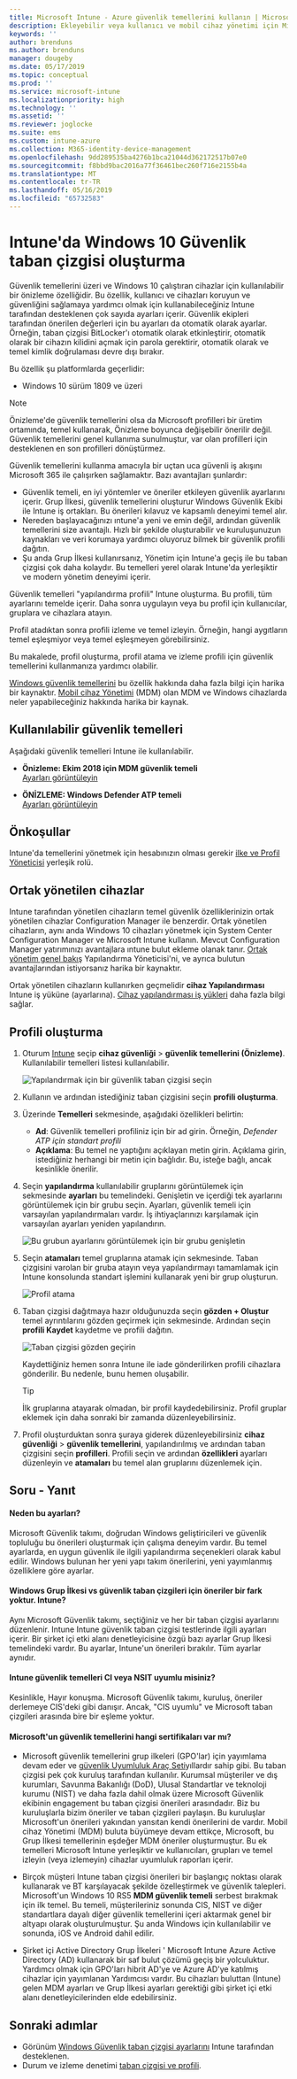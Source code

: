 ```yaml
---
title: Microsoft Intune - Azure güvenlik temellerini kullanın | Microsoft Docs
description: Ekleyebilir veya kullanıcı ve mobil cihaz yönetimi için Microsoft Intune kullanarak cihazlardaki verileri korumak için önerilen grubu güvenlik ayarlarını yapılandırın. BitLocker'ı etkinleştirmek, Microsoft Defender Gelişmiş tehdit koruması yapılandırma, Internet Explorer denetim, Smart Screen kullanan, yerel güvenlik ilkelerini ayarlama, parola iste, Internet karşıdan yüklemeler ve daha fazlasını engelleyin.
keywords: ''
author: brenduns
ms.author: brenduns
manager: dougeby
ms.date: 05/17/2019
ms.topic: conceptual
ms.prod: ''
ms.service: microsoft-intune
ms.localizationpriority: high
ms.technology: ''
ms.assetid: ''
ms.reviewer: joglocke
ms.suite: ems
ms.custom: intune-azure
ms.collection: M365-identity-device-management
ms.openlocfilehash: 9dd289535ba4276b1bca21044d362172517b07e0
ms.sourcegitcommit: f8bbd9bac2016a77f36461bec260f716e2155b4a
ms.translationtype: MT
ms.contentlocale: tr-TR
ms.lasthandoff: 05/16/2019
ms.locfileid: "65732583"
---
```

# <a name="create-a-windows-10-security-baseline-in-intune"></a>Intune'da Windows 10 Güvenlik taban çizgisi oluşturma

Güvenlik temellerini üzeri ve Windows 10 çalıştıran cihazlar için kullanılabilir bir önizleme özelliğidir. Bu özellik, kullanıcı ve cihazları koruyun ve güvenliğini sağlamaya yardımcı olmak için kullanabileceğiniz Intune tarafından desteklenen çok sayıda ayarları içerir. Güvenlik ekipleri tarafından önerilen değerleri için bu ayarları da otomatik olarak ayarlar. Örneğin, taban çizgisi BitLocker'ı otomatik olarak etkinleştirir, otomatik olarak bir cihazın kilidini açmak için parola gerektirir, otomatik olarak ve temel kimlik doğrulaması devre dışı bırakır.

Bu özellik şu platformlarda geçerlidir:

- Windows 10 sürüm 1809 ve üzeri

> [!NOTE]
> Önizleme'de güvenlik temellerini olsa da Microsoft profilleri bir üretim ortamında, temel kullanarak, Önizleme boyunca değişebilir önerilir değil. Güvenlik temellerini genel kullanıma sunulmuştur, var olan profilleri için desteklenen en son profilleri dönüştürmez.

Güvenlik temellerini kullanma amacıyla bir uçtan uca güvenli iş akışını Microsoft 365 ile çalışırken sağlamaktır. Bazı avantajları şunlardır:

- Güvenlik temeli, en iyi yöntemler ve öneriler etkileyen güvenlik ayarlarını içerir. Grup İlkesi, güvenlik temellerini oluşturur Windows Güvenlik Ekibi ile Intune iş ortakları. Bu önerileri kılavuz ve kapsamlı deneyimi temel alır.
- Nereden başlayacağınızı ıntune'a yeni ve emin değil, ardından güvenlik temellerini size avantajlı. Hızlı bir şekilde oluşturabilir ve kuruluşunuzun kaynakları ve veri korumaya yardımcı oluyoruz bilmek bir güvenlik profili dağıtın.
- Şu anda Grup İlkesi kullanırsanız, Yönetim için Intune'a geçiş ile bu taban çizgisi çok daha kolaydır. Bu temelleri yerel olarak Intune'da yerleşiktir ve modern yönetim deneyimi içerir.

Güvenlik temelleri "yapılandırma profili" Intune oluşturma. Bu profili, tüm ayarlarını temelde içerir. Daha sonra uygulayın veya bu profil için kullanıcılar, gruplara ve cihazlara atayın.

Profil atadıktan sonra profili izleme ve temel izleyin. Örneğin, hangi aygıtların temel eşleşmiyor veya temel eşleşmeyen görebilirsiniz.

Bu makalede, profil oluşturma, profil atama ve izleme profili için güvenlik temellerini kullanmanıza yardımcı olabilir.

[Windows güvenlik temellerini](https://docs.microsoft.com/windows/security/threat-protection/windows-security-baselines) bu özellik hakkında daha fazla bilgi için harika bir kaynaktır. [Mobil cihaz Yönetimi](https://docs.microsoft.com/windows/client-management/mdm/) (MDM) olan MDM ve Windows cihazlarda neler yapabileceğiniz hakkında harika bir kaynak.

## <a name="available-security-baselines"></a>Kullanılabilir güvenlik temelleri  

Aşağıdaki güvenlik temelleri Intune ile kullanılabilir.
- **Önizleme: Ekim 2018 için MDM güvenlik temeli**  
  [Ayarları görüntüleyin](security-baseline-settings-windows.md)

- **ÖNİZLEME: Windows Defender ATP temeli**  
  [Ayarları görüntüleyin](security-baseline-settings-defender-atp.md)


## <a name="prerequisites"></a>Önkoşullar
Intune'da temellerini yönetmek için hesabınızın olması gerekir [ilke ve Profil Yöneticisi](role-based-access-control.md#built-in-roles) yerleşik rolü.


## <a name="co-managed-devices"></a>Ortak yönetilen cihazlar

Intune tarafından yönetilen cihazların temel güvenlik özelliklerinizin ortak yönetilen cihazlar Configuration Manager ile benzerdir. Ortak yönetilen cihazların, aynı anda Windows 10 cihazları yönetmek için System Center Configuration Manager ve Microsoft Intune kullanın. Mevcut Configuration Manager yatırımınızı avantajlara ıntune bulut ekleme olanak tanır. [Ortak yönetim genel bakış](https://docs.microsoft.com/sccm/comanage/overview) Yapılandırma Yöneticisi'ni, ve ayrıca bulutun avantajlarından istiyorsanız harika bir kaynaktır.

Ortak yönetilen cihazların kullanırken geçmelidir **cihaz Yapılandırması** Intune iş yüküne (ayarlarına). [Cihaz yapılandırması iş yükleri](https://docs.microsoft.com/sccm/comanage/workloads#device-configuration) daha fazla bilgi sağlar.

## <a name="create-the-profile"></a>Profili oluşturma

1. Oturum [Intune](https://go.microsoft.com/fwlink/?linkid=20909) seçip **cihaz güvenliği** > **güvenlik temellerini (Önizleme)**. Kullanılabilir temelleri listesi kullanılabilir. 

    ![Yapılandırmak için bir güvenlik taban çizgisi seçin](./media/security-baselines/available-baselines.png)


2. Kullanın ve ardından istediğiniz taban çizgisini seçin **profili oluşturma**.  

3. Üzerinde **Temelleri** sekmesinde, aşağıdaki özellikleri belirtin:

    - **Ad**: Güvenlik temelleri profiliniz için bir ad girin. Örneğin, *Defender ATP için standart profili*
    - **Açıklama**: Bu temel ne yaptığını açıklayan metin girin. Açıklama girin, istediğiniz herhangi bir metin için bağlıdır. Bu, isteğe bağlı, ancak kesinlikle önerilir.

4. Seçin **yapılandırma** kullanılabilir gruplarını görüntülemek için sekmesinde **ayarları** bu temelindeki. Genişletin ve içerdiği tek ayarlarını görüntülemek için bir grubu seçin. Ayarları, güvenlik temeli için varsayılan yapılandırmaları vardır. İş ihtiyaçlarınızı karşılamak için varsayılan ayarları yeniden yapılandırın.  

    ![Bu grubun ayarlarını görüntülemek için bir grubu genişletin](./media/security-baselines/sample-list-of-settings.png)

5. Seçin **atamaları** temel gruplarına atamak için sekmesinde. Taban çizgisini varolan bir gruba atayın veya yapılandırmayı tamamlamak için Intune konsolunda standart işlemini kullanarak yeni bir grup oluşturun.  

   ![Profil atama](./media/security-baselines/assignments.png)
  
6. Taban çizgisi dağıtmaya hazır olduğunuzda seçin **gözden + Oluştur** temel ayrıntılarını gözden geçirmek için sekmesinde. Ardından seçin **profili Kaydet** kaydetme ve profili dağıtın. 

   ![Taban çizgisi gözden geçirin](./media/security-baselines/review.png) 

   Kaydettiğiniz hemen sonra Intune ile iade gönderilirken profili cihazlara gönderilir. Bu nedenle, bunu hemen oluşabilir.

   > [!TIP]  
   > İlk gruplarına atayarak olmadan, bir profil kaydedebilirsiniz. Profil gruplar eklemek için daha sonraki bir zamanda düzenleyebilirsiniz. 

7. Profil oluşturduktan sonra şuraya giderek düzenleyebilirsiniz **cihaz güvenliği** > **güvenlik temellerini**, yapılandırılmış ve ardından taban çizgisini seçin **profilleri**.  Profili seçin ve ardından **özellikleri** ayarları düzenleyin ve **atamaları** bu temel alan gruplarını düzenlemek için. 

## <a name="q--a"></a>Soru - Yanıt

#### <a name="why-these-settings"></a>Neden bu ayarları?

Microsoft Güvenlik takımı, doğrudan Windows geliştiricileri ve güvenlik topluluğu bu önerileri oluşturmak için çalışma deneyim vardır. Bu temel ayarlarda, en uygun güvenlik ile ilgili yapılandırma seçenekleri olarak kabul edilir. Windows bulunan her yeni yapı takım önerilerini, yeni yayımlanmış özelliklere göre ayarlar.

#### <a name="is-there-a-difference-in-the-recommendations-for-windows-security-baselines-for-group-policy-vs-intune"></a>Windows Grup İlkesi vs güvenlik taban çizgileri için öneriler bir fark yoktur. Intune?

Aynı Microsoft Güvenlik takımı, seçtiğiniz ve her bir taban çizgisi ayarlarını düzenlenir. Intune Intune güvenlik taban çizgisi testlerinde ilgili ayarları içerir. Bir şirket içi etki alanı denetleyicisine özgü bazı ayarlar Grup İlkesi temelindeki vardır. Bu ayarlar, Intune'un önerileri bırakılır. Tüm ayarlar aynıdır.

#### <a name="are-the-intune-security-baselines-cis-or-nsit-compliant"></a>Intune güvenlik temelleri CI veya NSIT uyumlu misiniz?

Kesinlikle, Hayır konuşma. Microsoft Güvenlik takımı, kuruluş, öneriler derlemeye CIS'deki gibi danışır. Ancak, "CIS uyumlu" ve Microsoft taban çizgileri arasında bire bir eşleme yoktur.

#### <a name="what-certifications-does-microsofts-security-baselines-have"></a>Microsoft'un güvenlik temellerini hangi sertifikaları var mı? 

- Microsoft güvenlik temellerini grup ilkeleri (GPO'lar) için yayımlama devam eder ve [güvenlik Uyumluluk Araç Seti](https://docs.microsoft.com/windows/security/threat-protection/security-compliance-toolkit-10)yıllardır sahip gibi. Bu taban çizgisi pek çok kuruluş tarafından kullanılır. Kurumsal müşteriler ve dış kurumları, Savunma Bakanlığı (DoD), Ulusal Standartlar ve teknoloji kurumu (NIST) ve daha fazla dahil olmak üzere Microsoft Güvenlik ekibinin engagement bu taban çizgisi önerileri arasındadır. Biz bu kuruluşlarla bizim öneriler ve taban çizgileri paylaşın. Bu kuruluşlar Microsoft'un önerileri yakından yansıtan kendi önerilerini de vardır. Mobil cihaz Yönetimi (MDM) buluta büyümeye devam ettikçe, Microsoft, bu Grup İlkesi temellerinin eşdeğer MDM öneriler oluşturmuştur. Bu ek temelleri Microsoft Intune yerleşiktir ve kullanıcıları, grupları ve temel izleyin (veya izlemeyin) cihazlar uyumluluk raporları içerir.

- Birçok müşteri Intune taban çizgisi önerileri bir başlangıç noktası olarak kullanarak ve BT karşılayacak şekilde özelleştirmek ve güvenlik talepleri. Microsoft'un Windows 10 RS5 **MDM güvenlik temeli** serbest bırakmak için ilk temel. Bu temeli, müşterileriniz sonunda CIS, NIST ve diğer standartlara dayalı diğer güvenlik temellerini içeri aktarmak genel bir altyapı olarak oluşturulmuştur. Şu anda Windows için kullanılabilir ve sonunda, iOS ve Android dahil edilir.

- Şirket içi Active Directory Grup İlkeleri ' Microsoft Intune Azure Active Directory (AD) kullanarak bir saf bulut çözümü geçiş bir yolculuktur. Yardımcı olmak için GPO'ları hibrit AD'ye ve Azure AD'ye katılmış cihazlar için yayımlanan Yardımcısı vardır. Bu cihazları buluttan (Intune) gelen MDM ayarları ve Grup İlkesi ayarları gerektiği gibi şirket içi etki alanı denetleyicilerinden elde edebilirsiniz.

## <a name="next-steps"></a>Sonraki adımlar
- Görünüm [Windows Güvenlik taban çizgisi ayarlarını](security-baseline-settings-windows.md) Intune tarafından desteklenen.  
- Durum ve izleme denetimi [taban çizgisi ve profili](security-baselines-monitor.md).
